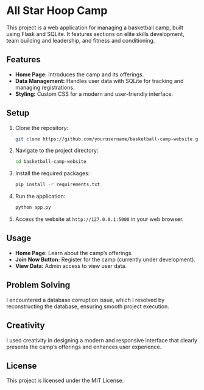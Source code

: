 

# All Star Hoop Camp

This project is a web application for managing a basketball camp, built using Flask and SQLite. It features sections on elite skills development, team building and leadership, and fitness and conditioning.

## Features

- **Home Page:** Introduces the camp and its offerings.
- **Data Management:** Handles user data with SQLite for tracking and managing registrations.
- **Styling:** Custom CSS for a modern and user-friendly interface.

## Setup

1. Clone the repository:
   ```bash
   git clone https://github.com/yourusername/basketball-camp-website.git
   ```
2. Navigate to the project directory:
   ```bash
   cd basketball-camp-website
   ```
3. Install the required packages:
   ```bash
   pip install -r requirements.txt
   ```
4. Run the application:
   ```bash
   python app.py
   ```
5. Access the website at `http://127.0.0.1:5000` in your web browser.

## Usage

- **Home Page:** Learn about the camp’s offerings.
- **Join Now Button:** Register for the camp (currently under development).
- **View Data:** Admin access to view user data.

## Problem Solving

I encountered a database corruption issue, which I resolved by reconstructing the database, ensuring smooth project execution.

## Creativity

I used creativity in designing a modern and responsive interface that clearly presents the camp’s offerings and enhances user experience.

## License

This project is licensed under the MIT License.
